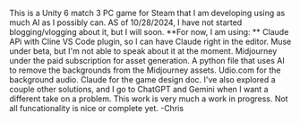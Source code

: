 This is a Unity 6 match 3 PC game for Steam  that I am developing using as much AI as I possibly can.
AS of 10/28/2024, I have not started blogging/vlogging about it, but I will soon.
**For now, I am using:
**
Claude APi with Cline VS Code plugin, so I can have Claude right in the editor.
Muse under beta, but I'm not able to speak about it at the moment.
Midjourney under the paid subscription for asset generation.
A python file that uses AI to remove the backgrounds from the Midjourney assets.
Udio.com for the background audio. 
Claude for the game design doc.
I've also explored a couple other solutions, and I go to ChatGPT and Gemini when I want a different take on a problem.
This work is very much a work in progress.  Not all funcationality is nice or complete yet. 
-Chris

